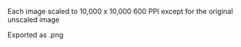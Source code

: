 Each image scaled to 10,000 x 10,000 600 PPI except for the original unscaled image

Exported as .png
